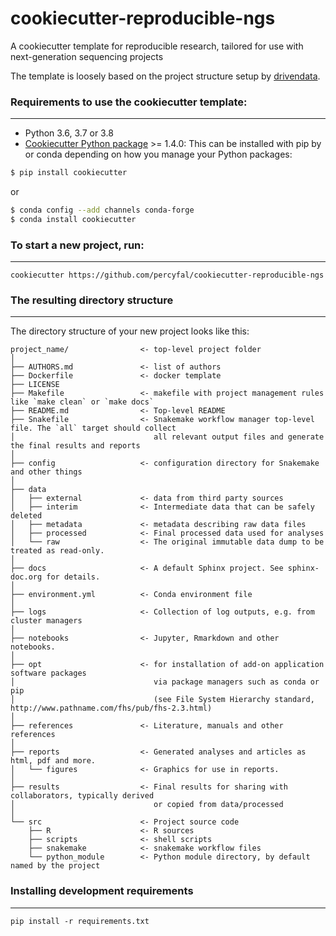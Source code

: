 # cookiecutter-reproducible-ngs

A cookiecutter template for reproducible research, tailored for use with next-generation sequencing projects

The template is loosely based on the project structure setup by
[drivendata](http://drivendata.github.io/cookiecutter-data-science/).

### Requirements to use the cookiecutter template:
-----------
 - Python 3.6, 3.7 or 3.8
 - [Cookiecutter Python package](http://cookiecutter.readthedocs.org/en/latest/installation.html) >= 1.4.0: This can be installed with pip by or conda depending on how you manage your Python packages:

``` bash
$ pip install cookiecutter
```

or

``` bash
$ conda config --add channels conda-forge
$ conda install cookiecutter
```


### To start a new project, run:
------------

    cookiecutter https://github.com/percyfal/cookiecutter-reproducible-ngs


### The resulting directory structure
------------

The directory structure of your new project looks like this: 

```
project_name/                <- top-level project folder
│
├── AUTHORS.md               <- list of authors
├── Dockerfile               <- docker template
├── LICENSE
├── Makefile                 <- makefile with project management rules like `make clean` or `make docs`
├── README.md                <- Top-level README
├── Snakefile                <- Snakemake workflow manager top-level file. The `all` target should collect 
│                               all relevant output files and generate the final results and reports
│
├── config                   <- configuration directory for Snakemake and other things
│
├── data
│   ├── external             <- data from third party sources
│   ├── interim              <- Intermediate data that can be safely deleted
│   ├── metadata             <- metadata describing raw data files
│   ├── processed            <- Final processed data used for analyses
│   └── raw                  <- The original immutable data dump to be treated as read-only.
│
├── docs                     <- A default Sphinx project. See sphinx-doc.org for details.
│
├── environment.yml          <- Conda environment file
│
├── logs                     <- Collection of log outputs, e.g. from cluster managers
│
├── notebooks                <- Jupyter, Rmarkdown and other notebooks.
│
├── opt                      <- for installation of add-on application software packages
│                               via package managers such as conda or pip
│                               (see File System Hierarchy standard, http://www.pathname.com/fhs/pub/fhs-2.3.html)
│
├── references               <- Literature, manuals and other references
│
├── reports                  <- Generated analyses and articles as html, pdf and more.
│   └── figures              <- Graphics for use in reports.
│
├── results                  <- Final results for sharing with collaborators, typically derived 
│                               or copied from data/processed
│
└── src                      <- Project source code
    ├── R                    <- R sources
	├── scripts              <- shell scripts
    ├── snakemake            <- snakemake workflow files
    └── python_module        <- Python module directory, by default named by the project
```

### Installing development requirements
----------------------------------------

    pip install -r requirements.txt
